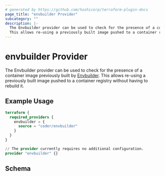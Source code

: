 ```yaml
---
# generated by https://github.com/hashicorp/terraform-plugin-docs
page_title: "envbuilder Provider"
subcategory: ""
description: |-
  The Envbuilder provider can be used to check for the presence of a container image previously built by Envbuilder https://github.com/coder/envbuilder.
  This allows re-using a previously built image pushed to a container registry without having to rebuild it.
---
```


# envbuilder Provider

The Envbuilder provider can be used to check for the presence of a container image previously built by [Envbuilder](https://github.com/coder/envbuilder).
This allows re-using a previously built image pushed to a container registry without having to rebuild it.

## Example Usage

```terraform
terraform {
  required_providers {
    envbuilder = {
      source = "coder/envbuilder"
    }
  }
}

// The provider currently requires no additional configuration.
provider "envbuilder" {}
```

<!-- schema generated by tfplugindocs -->
## Schema
